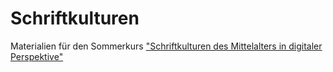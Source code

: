 # Schriftkulturen

Materialien für den Sommerkurs ["Schriftkulturen des Mittelalters in digitaler Perspektive"](https://blog.sbb.berlin/termin/mittelalterliche-schriftkulturen-in-digitaler-perspektive/)
